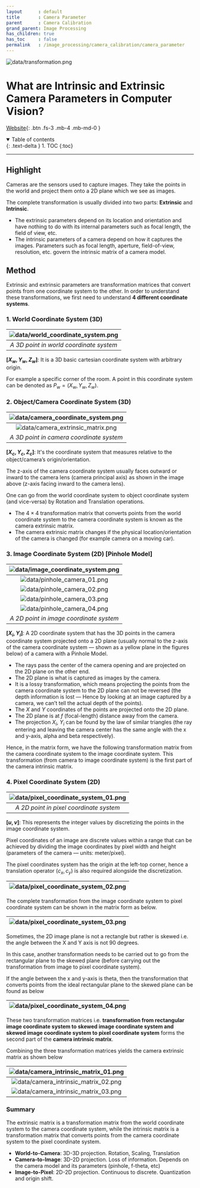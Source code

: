 ```yaml
---
layout      : default
title       : Camera Parameter
parent      : Camera Calibration
grand_parent: Image Processing
has_children: true
has_toc     : false
permalink   : /image_processing/camera_calibration/camera_parameter
---
```


![data/transformation.png](data/transformation.png) 

# What are Intrinsic and Extrinsic Camera Parameters in Computer Vision?

[Website](https://towardsdatascience.com/what-are-intrinsic-and-extrinsic-camera-parameters-in-computer-vision-7071b72fb8ec#:~:text=The%20extrinsic%20matrix%20is%20a,to%20the%20pixel%20coordinate%20system.){: .btn .fs-3 .mb-4 .mb-md-0 }

<details open markdown="block">
  <summary>Table of contents</summary>
  {: .text-delta }
  1. TOC
  {:toc}
</details>

---

## Highlight

Cameras are the sensors used to capture images. They take the points in the
world and project them onto a 2D plane which we see as images.

The complete transformation is usually divided into two parts: **Extrinsic**
and **Intrinsic**.

- The extrinsic parameters depend on its location and orientation and have
  nothing to do with its internal parameters such as focal length, the field of
  view, etc.
- The intrinsic parameters of a camera depend on how it captures the images.
  Parameters such as focal length, aperture, field-of-view, resolution, etc.
  govern the intrinsic matrix of a camera model.

## Method

Extrinsic and extrinsic parameters are transformation matrices that convert
points from one coordinate system to the other. In order to understand these
transformations, we first need to understand **4 different coordinate systems**.

### 1. World Coordinate System (3D)

| ![data/world_coordinate_system.png](data/world_coordinate_system.png) |
|:---------------------------------------------------------------------:|
|                *A 3D point in world coordinate system*                |

**$[X_w, Y_w, Z_w]$**: It is a 3D basic cartesian coordinate system with 
arbitrary origin.

For example a specific corner of the room. A point in this coordinate system
can be denoted as $P_w = (X_w, Y_w, Z_w)$.

### 2. Object/Camera Coordinate System (3D)

| ![data/camera_coordinate_system.png](data/camera_coordinate_system.png) |
|:-----------------------------------------------------------------------:|
| ![data/camera_extrinsic_matrix.png](data/camera_extrinsic_matrix.png)   |
|                *A 3D point in camera coordinate system*                 |

**$[X_c, Y_c, Z_c]$**: It's the coordinate system that measures relative to the
object/camera’s origin/orientation.

The z-axis of the camera coordinate system usually faces outward or inward to
the camera lens (camera principal axis) as shown in the image above (z-axis
facing inward to the camera lens).

One can go from the world coordinate system to object coordinate system
(and vice-versa) by Rotation and Translation operations.

- The $4 \times 4$ transformation matrix that converts points from the world
  coordinate system to the camera coordinate system is known as the camera
  extrinsic matrix.
- The camera extrinsic matrix changes if the physical location/orientation of
  the camera is changed (for example camera on a moving car).

### 3. Image Coordinate System (2D) [Pinhole Model]

| ![data/image_coordinate_system.png](data/image_coordinate_system.png) |
|:---------------------------------------------------------------------:|
|       ![data/pinhole_camera_01.png](data/pinhole_camera_01.png)       |
|       ![data/pinhole_camera_02.png](data/pinhole_camera_02.png)       |
|       ![data/pinhole_camera_03.png](data/pinhole_camera_03.png)       |
|       ![data/pinhole_camera_04.png](data/pinhole_camera_04.png)       |
|                *A 2D point in image coordinate system*                |

**$[X_i, Y_i]$**: A 2D coordinate system that has the 3D points in the camera
coordinate system projected onto a 2D plane (usually normal to the z-axis of
the camera coordinate system — shown as a yellow plane in the figures below) of
a camera with a Pinhole Model.

- The rays pass the center of the camera opening and are projected on the 2D
  plane on the other end.
- The 2D plane is what is captured as images by the camera.
- It is a lossy transformation, which means projecting the points from the
  camera coordinate system to the 2D plane can not be reversed (the depth
  information is lost — Hence by looking at an image captured by a camera, we
  can’t tell the actual depth of the points).
- The $X$ and $Y$ coordinates of the points are projected onto the 2D plane.
- The 2D plane is at $f$ (focal-length) distance away from the camera.
- The projection $X_i$, $Y_i$ can be found by the law of similar triangles (the
  ray entering and leaving the camera center has the same angle with the x and
  y-axis, alpha and beta respectively).

Hence, in the matrix form, we have the following transformation matrix from the
camera coordinate system to the image coordinate system. This transformation
(from camera to image coordinate system) is the first part of the camera
intrinsic matrix.

### 4. Pixel Coordinate System (2D)

| ![data/pixel_coordinate_system_01.png](data/pixel_coordinate_system_01.png) |
|:---------------------------------------------------------------------------:|
|                   *A 2D point in pixel coordinate system*                   |

**$[u, v]$**: This represents the integer values by discretizing the points in 
the image coordinate system.

Pixel coordinates of an image are discrete values within a range that can be
achieved by dividing the image coordinates by pixel width and height
(parameters of the camera — units: meter/pixel).

The pixel coordinates system has the origin at the left-top corner, hence a
translation operator $(c_x, c_y)$ is also required alongside the discretization.

| ![data/pixel_coordinate_system_02.png](data/pixel_coordinate_system_02.png) |
|:---------------------------------------------------------------------------:|

The complete transformation from the image coordinate system to pixel
coordinate system can be shown in the matrix form as below.

| ![data/pixel_coordinate_system_03.png](data/pixel_coordinate_system_03.png) |
|:---------------------------------------------------------------------------:|

Sometimes, the 2D image plane is not a rectangle but rather is skewed i.e. the
angle between the X and Y axis is not 90 degrees.

In this case, another transformation needs to be carried out to go from the
rectangular plane to the skewed plane (before carrying out the transformation
from image to pixel coordinate system).

If the angle between the x and y-axis is theta, then the transformation that
converts points from the ideal rectangular plane to the skewed plane can be
found as below

| ![data/pixel_coordinate_system_04.png](data/pixel_coordinate_system_04.png) |
|:---------------------------------------------------------------------------:|


These two transformation matrices i.e. **transformation from rectangular image
coordinate system to skewed image coordinate system and skewed image coordinate
system to pixel coordinate system** forms the second part of the
**camera intrinsic matrix**.

Combining the three transformation matrices yields the camera extrinsic matrix
as shown below

| ![data/camera_intrinsic_matrix_01.png](data/camera_intrinsic_matrix_01.png) |
|:---------------------------------------------------------------------------:|
| ![data/camera_intrinsic_matrix_02.png](data/camera_intrinsic_matrix_02.png) |
| ![data/camera_intrinsic_matrix_03.png](data/camera_intrinsic_matrix_03.png) |


### Summary

The extrinsic matrix is a transformation matrix from the world coordinate
system to the camera coordinate system, while the intrinsic matrix is a
transformation matrix that converts points from the camera coordinate system to
the pixel coordinate system.

- **World-to-Camera**: 3D-3D projection. Rotation, Scaling, Translation
- **Camera-to-Image**: 3D-2D projection. Loss of information. Depends on the
  camera model and its parameters (pinhole, f-theta, etc)
- **Image-to-Pixel**: 2D-2D projection. Continuous to discrete. Quantization
  and origin shift.
